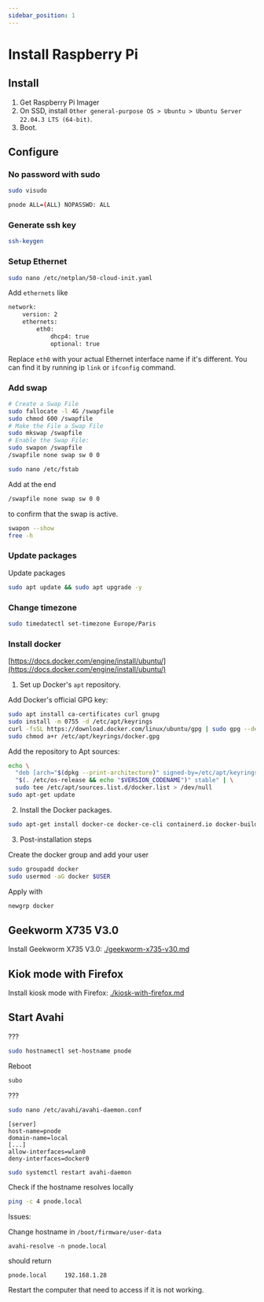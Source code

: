 ```yaml
---
sidebar_position: 1
---
```


# Install Raspberry Pi

## Install

1. Get Raspberry Pi Imager
2. On SSD, install `Other general-purpose OS > Ubuntu > Ubuntu Server 22.04.3 LTS (64-bit)`.
3. Boot.

## Configure

### No password with sudo

```bash
sudo visudo
```

```bash
pnode ALL=(ALL) NOPASSWD: ALL
```

### Generate ssh key

```bash
ssh-keygen
```

### Setup Ethernet

```bash
sudo nano /etc/netplan/50-cloud-init.yaml
```

Add `ethernets` like

```bash
network:
    version: 2
    ethernets:
        eth0:
            dhcp4: true
            optional: true
```

Replace `eth0` with your actual Ethernet interface name if it's different. You can find it by running ip `link` or `ifconfig` command.

### Add swap

```bash
# Create a Swap File
sudo fallocate -l 4G /swapfile
sudo chmod 600 /swapfile
# Make the File a Swap File
sudo mkswap /swapfile
# Enable the Swap File:
sudo swapon /swapfile
/swapfile none swap sw 0 0
```

```bash
sudo nano /etc/fstab
```

Add at the end

```bash
/swapfile none swap sw 0 0
```

to confirm that the swap is active.

```bash
swapon --show
free -h
```

### Update packages

Update packages

```bash
sudo apt update && sudo apt upgrade -y
```

### Change timezone

```bash
sudo timedatectl set-timezone Europe/Paris
```

### Install docker

[https://docs.docker.com/engine/install/ubuntu/](https://docs.docker.com/engine/install/ubuntu/)

1. Set up Docker's `apt` repository.

Add Docker's official GPG key:

```bash
sudo apt install ca-certificates curl gnupg
sudo install -m 0755 -d /etc/apt/keyrings
curl -fsSL https://download.docker.com/linux/ubuntu/gpg | sudo gpg --dearmor -o /etc/apt/keyrings/docker.gpg
sudo chmod a+r /etc/apt/keyrings/docker.gpg
```

Add the repository to Apt sources:

```bash
echo \
  "deb [arch="$(dpkg --print-architecture)" signed-by=/etc/apt/keyrings/docker.gpg] https://download.docker.com/linux/ubuntu \
  "$(. /etc/os-release && echo "$VERSION_CODENAME")" stable" | \
  sudo tee /etc/apt/sources.list.d/docker.list > /dev/null
sudo apt-get update
```

2. Install the Docker packages.

```bash
sudo apt-get install docker-ce docker-ce-cli containerd.io docker-buildx-plugin docker-compose-plugin -y
```

3. Post-installation steps

Create the docker group and add your user

```bash
sudo groupadd docker
sudo usermod -aG docker $USER
```

Apply with

```bash
newgrp docker
```

## Geekworm X735 V3.0

Install Geekworm X735 V3.0: [./geekworm-x735-v30.md](./geekworm-x735-v30.md)

## Kiok mode with Firefox

Install kiosk mode with Firefox: [./kiosk-with-firefox.md](./kiosk-with-firefox.md)

## Start Avahi

???

```bash
sudo hostnamectl set-hostname pnode
```

Reboot

```bash
subo
```

???

```bash
sudo nano /etc/avahi/avahi-daemon.conf
```

```nano
[server]
host-name=pnode
domain-name=local
[...]
allow-interfaces=wlan0
deny-interfaces=docker0
```

```bash
sudo systemctl restart avahi-daemon
```

Check if the hostname resolves locally

```bash
ping -c 4 pnode.local
```

Issues:

Change hostname in `/boot/firmware/user-data`

```
avahi-resolve -n pnode.local
```

should return

```
pnode.local     192.168.1.28
```

Restart the computer that need to access if it is not working.
